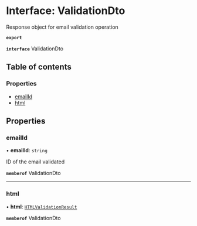 # Interface: ValidationDto

Response object for email validation operation

**`export`**

**`interface`** ValidationDto

## Table of contents

### Properties

- [emailId](ValidationDto.md#emailid)
- [html](ValidationDto.md#html)

## Properties

### <a id="emailid" name="emailid"></a> emailId

• **emailId**: `string`

ID of the email validated

**`memberof`** ValidationDto

___

### <a id="html" name="html"></a> html

• **html**: [`HTMLValidationResult`](HTMLValidationResult.md)

**`memberof`** ValidationDto
